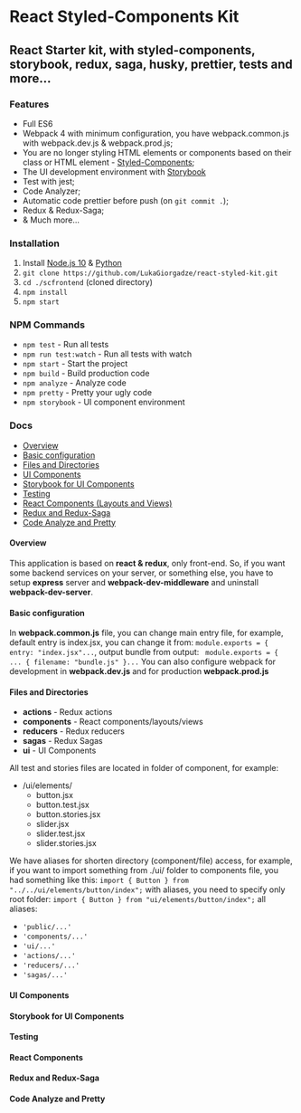 # React Styled-Components Kit
## React Starter kit, with styled-components, storybook, redux, saga, husky, prettier, tests and more...

### Features
* Full ES6
* Webpack 4 with minimum configuration, you have webpack.common.js with webpack.dev.js & webpack.prod.js;
* You are no longer styling HTML elements or components based on their class or HTML element - [Styled-Components](https://www.styled-components.com/);
* The UI development environment with [Storybook](https://storybook.js.org/) 
* Test with jest;
* Code Analyzer;
* Automatic code prettier before push (on `git commit .`);
* Redux & Redux-Saga;
* & Much more...

### Installation
1. Install [Node.js 10](https://nodejs.org/en/download/current/) & [Python](https://www.python.org/downloads/)
2. `git clone https://github.com/LukaGiorgadze/react-styled-kit.git`
3. `cd ./scfrontend` (cloned directory)
4. `npm install`
5. `npm start`

### NPM Commands
* `npm test` - Run all tests
* `npm run test:watch` - Run all tests with watch
* `npm start` - Start the project
* `npm build` - Build production code
* `npm analyze` - Analyze code
* `npm pretty` - Pretty your ugly code
* `npm storybook` - UI component environment

### Docs
* [Overview](#overview)
* [Basic configuration](#basic-configuration)
* [Files and Directories](#files-and-directories)
* [UI Components](#ui-components)
* [Storybook for UI Components](#storybook-for-ui-components)
* [Testing](#testing)
* [React Components (Layouts and Views)](#react-components)
* [Redux and Redux-Saga](#redux-and-redux-saga)
* [Code Analyze and Pretty](#code-analyze-and-pretty)


#### Overview
This application is based on **react & redux**, only front-end. So, if you want some backend services on your server, or something else,
you have to setup **express** server and **webpack-dev-middleware** and uninstall **webpack-dev-server**.

#### Basic configuration
In **webpack.common.js** file, you can change main entry file, for example, default entry is index.jsx,
you can change it from: `module.exports = { entry: "index.jsx"...`,
output bundle from output: ` module.exports = { ... { filename: "bundle.js" }...`
You can also configure webpack for development in **webpack.dev.js** and for production **webpack.prod.js**

#### Files and Directories
* **actions** - Redux actions
* **components** - React components/layouts/views
* **reducers** - Redux reducers
* **sagas** - Redux Sagas
* **ui** - UI Components

All test and stories files are located in folder of component, for example:

* /ui/elements/
    * button.jsx
    * button.test.jsx
    * button.stories.jsx
    * slider.jsx
    * slider.test.jsx
    * slider.stories.jsx


We have aliases for shorten directory (component/file) access, for example, if you want to import something from
./ui/ folder to components file, you had something like this:
`import { Button } from "../../ui/elements/button/index";`
with aliases, you need to specify only root folder: `import { Button } from "ui/elements/button/index";` all aliases:
* `'public/...'`
* `'components/...'`
* `'ui/...'`
* `'actions/...'`
* `'reducers/...'`
* `'sagas/...'`


#### UI Components
#### Storybook for UI Components
#### Testing
#### React Components
#### Redux and Redux-Saga
#### Code Analyze and Pretty
